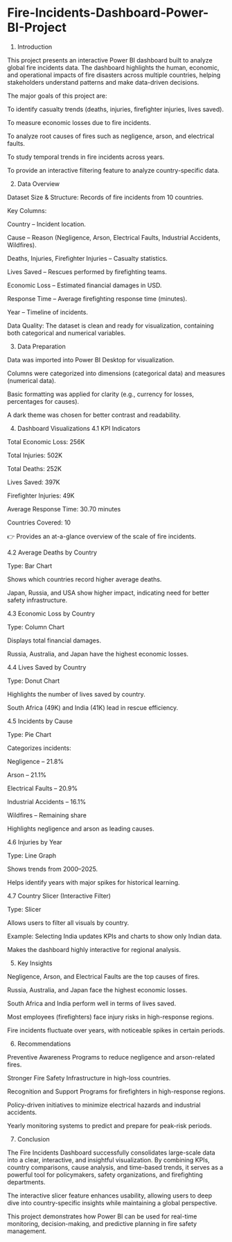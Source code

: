 # Fire-Incidents-Dashboard-Power-BI-Project

1. Introduction

This project presents an interactive Power BI dashboard built to analyze global fire incidents data. The dashboard highlights the human, economic, and operational impacts of fire disasters across multiple countries, helping stakeholders understand patterns and make data-driven decisions.

The major goals of this project are:

To identify casualty trends (deaths, injuries, firefighter injuries, lives saved).

To measure economic losses due to fire incidents.

To analyze root causes of fires such as negligence, arson, and electrical faults.

To study temporal trends in fire incidents across years.

To provide an interactive filtering feature to analyze country-specific data.

2. Data Overview

Dataset Size & Structure: Records of fire incidents from 10 countries.

Key Columns:

Country – Incident location.

Cause – Reason (Negligence, Arson, Electrical Faults, Industrial Accidents, Wildfires).

Deaths, Injuries, Firefighter Injuries – Casualty statistics.

Lives Saved – Rescues performed by firefighting teams.

Economic Loss – Estimated financial damages in USD.

Response Time – Average firefighting response time (minutes).

Year – Timeline of incidents.

Data Quality: The dataset is clean and ready for visualization, containing both categorical and numerical variables.

3. Data Preparation

Data was imported into Power BI Desktop for visualization.

Columns were categorized into dimensions (categorical data) and measures (numerical data).

Basic formatting was applied for clarity (e.g., currency for losses, percentages for causes).

A dark theme was chosen for better contrast and readability.

4. Dashboard Visualizations
4.1 KPI Indicators

Total Economic Loss: 256K

Total Injuries: 502K

Total Deaths: 252K

Lives Saved: 397K

Firefighter Injuries: 49K

Average Response Time: 30.70 minutes

Countries Covered: 10

👉 Provides an at-a-glance overview of the scale of fire incidents.

4.2 Average Deaths by Country

Type: Bar Chart

Shows which countries record higher average deaths.

Japan, Russia, and USA show higher impact, indicating need for better safety infrastructure.

4.3 Economic Loss by Country

Type: Column Chart

Displays total financial damages.

Russia, Australia, and Japan have the highest economic losses.

4.4 Lives Saved by Country

Type: Donut Chart

Highlights the number of lives saved by country.

South Africa (49K) and India (41K) lead in rescue efficiency.

4.5 Incidents by Cause

Type: Pie Chart

Categorizes incidents:

Negligence – 21.8%

Arson – 21.1%

Electrical Faults – 20.9%

Industrial Accidents – 16.1%

Wildfires – Remaining share

Highlights negligence and arson as leading causes.

4.6 Injuries by Year

Type: Line Graph

Shows trends from 2000–2025.

Helps identify years with major spikes for historical learning.

4.7 Country Slicer (Interactive Filter)

Type: Slicer

Allows users to filter all visuals by country.

Example: Selecting India updates KPIs and charts to show only Indian data.

Makes the dashboard highly interactive for regional analysis.

5. Key Insights

Negligence, Arson, and Electrical Faults are the top causes of fires.

Russia, Australia, and Japan face the highest economic losses.

South Africa and India perform well in terms of lives saved.

Most employees (firefighters) face injury risks in high-response regions.

Fire incidents fluctuate over years, with noticeable spikes in certain periods.

6. Recommendations

Preventive Awareness Programs to reduce negligence and arson-related fires.

Stronger Fire Safety Infrastructure in high-loss countries.

Recognition and Support Programs for firefighters in high-response regions.

Policy-driven initiatives to minimize electrical hazards and industrial accidents.

Yearly monitoring systems to predict and prepare for peak-risk periods.

7. Conclusion

The Fire Incidents Dashboard successfully consolidates large-scale data into a clear, interactive, and insightful visualization.
By combining KPIs, country comparisons, cause analysis, and time-based trends, it serves as a powerful tool for policymakers, safety organizations, and firefighting departments.

The interactive slicer feature enhances usability, allowing users to deep dive into country-specific insights while maintaining a global perspective.

This project demonstrates how Power BI can be used for real-time monitoring, decision-making, and predictive planning in fire safety management.
